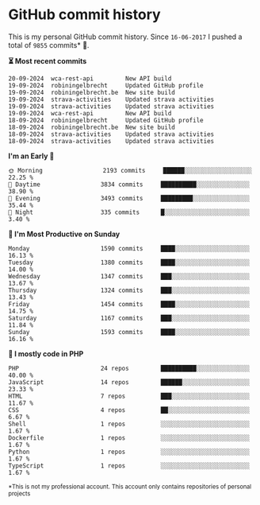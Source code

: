 # GitHub commit history
This is my personal GitHub commit history. Since <!--START_SECTION:first-commit-date-->`16-06-2017`<!--END_SECTION:first-commit-date--> I pushed a total of <!--START_SECTION:total-commit-count-->`9855`<!--END_SECTION:total-commit-count--> commits* 🎉.

<!--START_SECTION:most-recent-commits-->
**⏳ Most recent commits**
                                        
```text
20-09-2024  wca-rest-api         New API build
19-09-2024  robiningelbrecht     Updated GitHub profile
19-09-2024  robiningelbrecht.be  New site build
19-09-2024  strava-activities    Updated strava activities
19-09-2024  strava-activities    Updated strava activities
19-09-2024  wca-rest-api         New API build
18-09-2024  robiningelbrecht     Updated GitHub profile
18-09-2024  robiningelbrecht.be  New site build
18-09-2024  strava-activities    Updated strava activities
18-09-2024  strava-activities    Updated strava activities
```
<!--END_SECTION:most-recent-commits-->  

<!--START_SECTION:commits-per-day-time-->
**I&#039;m an Early 🐤**

```text
🌞 Morning                 2193 commits     ██████░░░░░░░░░░░░░░░░░░░   22.25 %
🌆 Daytime                 3834 commits     ██████████░░░░░░░░░░░░░░░   38.90 %
🌃 Evening                 3493 commits     █████████░░░░░░░░░░░░░░░░   35.44 %
🌙 Night                   335 commits      █░░░░░░░░░░░░░░░░░░░░░░░░   3.40 %
```
<!--END_SECTION:commits-per-day-time-->  

<!--START_SECTION:commits-per-weekday-->
**📅 I&#039;m Most Productive on Sunday**

```text
Monday                    1590 commits     ████░░░░░░░░░░░░░░░░░░░░░   16.13 %
Tuesday                   1380 commits     ████░░░░░░░░░░░░░░░░░░░░░   14.00 %
Wednesday                 1347 commits     ███░░░░░░░░░░░░░░░░░░░░░░   13.67 %
Thursday                  1324 commits     ███░░░░░░░░░░░░░░░░░░░░░░   13.43 %
Friday                    1454 commits     ████░░░░░░░░░░░░░░░░░░░░░   14.75 %
Saturday                  1167 commits     ███░░░░░░░░░░░░░░░░░░░░░░   11.84 %
Sunday                    1593 commits     ████░░░░░░░░░░░░░░░░░░░░░   16.16 %
```
<!--END_SECTION:commits-per-weekday-->  

<!--START_SECTION:repos-per-language-->
**💬 I mostly code in PHP**

```text
PHP                       24 repos         ██████████░░░░░░░░░░░░░░░   40.00 %
JavaScript                14 repos         ██████░░░░░░░░░░░░░░░░░░░   23.33 %
HTML                      7 repos          ███░░░░░░░░░░░░░░░░░░░░░░   11.67 %
CSS                       4 repos          ██░░░░░░░░░░░░░░░░░░░░░░░   6.67 %
Shell                     1 repos          ░░░░░░░░░░░░░░░░░░░░░░░░░   1.67 %
Dockerfile                1 repos          ░░░░░░░░░░░░░░░░░░░░░░░░░   1.67 %
Python                    1 repos          ░░░░░░░░░░░░░░░░░░░░░░░░░   1.67 %
TypeScript                1 repos          ░░░░░░░░░░░░░░░░░░░░░░░░░   1.67 %
```
<!--END_SECTION:repos-per-language-->  

<sub>*This is not my professional account. This account only contains repositories of personal projects</sub>
